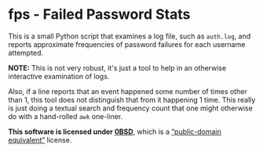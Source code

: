 # fps - Failed Password Stats

This is a small Python script that examines a log file, such as `auth.log`, and
reports approximate frequencies of password failures for each username
attempted.

**NOTE:** This is not very robust, it's just a tool to help in an otherwise
interactive examination of logs.

Also, if a line reports that an event happened some number of times other than
1, this tool does not distinguish that from it happening 1 time. This really is
just doing a textual search and frequency count that one might otherwise do
with a hand-rolled `awk` one-liner.

**This software is licensed under [0BSD](https://opensource.org/licenses/0BSD)**,
which is a
[&ldquo;public-domain equivalent&rdquo;](https://en.wikipedia.org/wiki/Public-domain-equivalent_license)
license.
